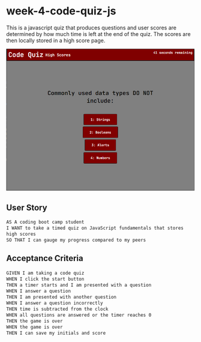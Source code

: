 # week-4-code-quiz-js

This is a javascript quiz that produces questions and user scores are determined by how much time is left at the end of the quiz. The scores are then locally stored in a high score page.


![screenshot of quiz](/assets/code-quiz-screenshot.png "In-game footage!")

## User Story

```
AS A coding boot camp student
I WANT to take a timed quiz on JavaScript fundamentals that stores high scores
SO THAT I can gauge my progress compared to my peers
```


## Acceptance Criteria

```
GIVEN I am taking a code quiz
WHEN I click the start button
THEN a timer starts and I am presented with a question
WHEN I answer a question
THEN I am presented with another question
WHEN I answer a question incorrectly
THEN time is subtracted from the clock
WHEN all questions are answered or the timer reaches 0
THEN the game is over
WHEN the game is over
THEN I can save my initials and score
```